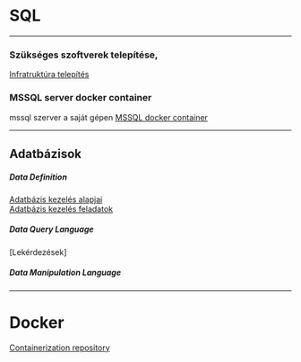 # SQL  
---  
### Szükséges szoftverek telepítése, 
[Infratruktúra telepítés](./00-Infrastruktura.md)  

### MSSQL server docker container
mssql szerver a saját gépen
[MSSQL docker container](./mssqldocker.md)  

--- 

## Adatbázisok 
##### Data Definition
[Adatbázis kezelés alapjai](./01-Adatbazis.md)  
[Adatbázis kezelés feladatok](./exercises/01-Adatbazis-feladatok.md)      

##### Data Query Language
[Lekérdezések]     

##### Data Manipulation Language


---   

# Docker
[Containerization repository](https://github.com/Progmaster-Bootcamp-2022-CSharp/Containerization)  